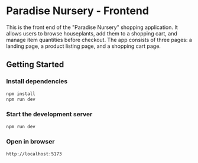 # Paradise Nursery - Frontend

This is the front end of the "Paradise Nursery" shopping application. It allows users to browse houseplants, add them to a shopping cart, and manage item quantities before checkout. The app consists of three pages: a landing page, a product listing page, and a shopping cart page.

## Getting Started

### Install dependencies

```bash
npm install
npm run dev
```

###  Start the development server

```bash
npm run dev
```

###  Open in browser

```bash
http://localhost:5173
```
